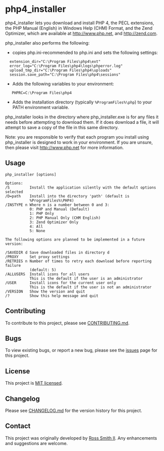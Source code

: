 # php4_installer

php4_installer lets you download and install PHP 4, the PECL extensions,
the PHP Manual (English) in Windows Help (CHM) Format, and the Zend Optimizer,
which are available at http://www.php.net, and http://zend.com.

php_installer also performs the following:

* copies php.ini-recommended to php.ini and sets the following settings:
````
  extension_dir="C:\Program Files\php4\ext"
  error_log="C:\Program Files\php4\logs\phperror.log"
  upload_tmp_dir="C:\Program Files\php4\uploads"
  session.save_path="C:\Program Files\php4\sessions"
````

* Adds the following variables to your environment:
````
   PHPRC=C:\Program Files\php4
````

* Adds the installation directory (typically
  `%ProgramFiles%\php`) to your PATH environment variable.

php_installer looks in the directory where php_installer.exe is for
any files it needs before attempting to download them. If it does download a
file, it will attempt to save a copy of the file in this same directory.

Note: you are responsible to verify that each program you install using
php_installer is designed to work in your environment.
If you are unsure, then please visit http://www.php.net for more information.

## Usage

````
php_installer [options]

Options:
/S         Install the application silently with the default options selected
/D=path    Install into the directory 'path' (default is
           %ProgramFiles%\PHP4)
/INSTYPE n Where n is a number between 0 and 3:
           0: PHP and Manual (Default)
           1: PHP Only
           2: PHP Manual Only (CHM English)
           3: Zend Optimizer Only
           4: All
           5: None

The following options are planned to be implemented in a future version:

/SAVEDIR d Save downloaded files in directory d
/PROXY     Set proxy settings
/RETRIES n Number of times to retry each download before reporting failure
           (default: 5)
/ALLUSERS  Install icons for all users
           This is the default if the user is an administrator
/USER      Install icons for the current user only
           This is the default if the user is not an administrator
/VERSION   Show the version and quit
/?         Show this help message and quit

````

## Contributing

To contribute to this project, please see [CONTRIBUTING.md](CONTRIBUTING.md).

## Bugs

To view existing bugs, or report a new bug, please see the [issues](/issues) page for this project.

## License

This project is [MIT licensed](LICENSE).

## Changelog

Please see [CHANGELOG.md](CHANGELOG.md) for the version history for this project.

## Contact

This project was originally developed by [Ross Smith II](mailto:ross@smithii.com).
Any enhancements and suggestions are welcome.
